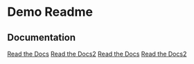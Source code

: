 # Demo Readme

## Documentation

[Read the Docs][docs]
[Read the Docs2][docs2]
[Read the Docs][docs3]
[Read the Docs2][docs4]

[docs]: /readme

[docs2]: /readme.md

[docs3]: ./readme.md

[docs4]: https://raw.githubusercontent.com/tforward/test_page/main/README.md